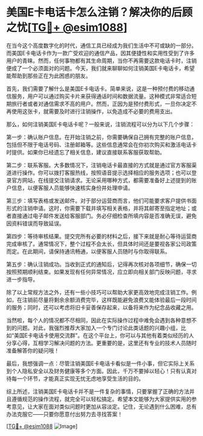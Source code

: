 # 美国E卡电话卡怎么注销？解决你的后顾之忧[[TG💪+ @esim1088](https://t.me/s/esim1088)]

在当今这个高度数字化的时代，通信工具已经成为我们生活中不可或缺的一部分。而美国E卡电话卡作为一款广受欢迎的通信产品，因其便捷性和实用性受到了许多用户的青睐。然而，任何事物都有其生命周期，当你不再需要这款电话卡时，注销便成了一个必须面对的问题。今天，我们就来聊聊如何注销美国E卡电话卡，希望能帮助到那些正在为此困惑的朋友。

首先，我们需要了解什么是美国E卡电话卡。简单来说，这是一种预付费的移动通信服务，用户可以通过购买卡片来获得通话时间和数据流量。这种模式非常适合短期旅行者或者对通信需求不高的用户。然而，正因为是预付费形式，一旦你决定不再使用这张卡，就需要及时进行注销操作，以免造成不必要的费用支出。

那么，如何注销美国E卡电话卡呢？一般来说，注销流程可以分为以下几个步骤：

第一步：确认账户信息。在开始注销之前，你需要确保自己拥有完整的账户信息，包括但不限于电话号码、注册邮箱等。这些信息通常会在你初次购买和激活电话卡时提供。如果你已经遗忘了相关信息，建议直接联系客服获取帮助。

第二步：联系客服。大多数情况下，注销电话卡最直接的方式就是通过官方客服渠道进行操作。你可以拨打客服热线，按照语音提示选择相应的服务选项；也可以登录官方网站，在线提交注销请求。无论采用哪种方式，都需要准备好上述提到的账户信息，以便客服人员能够快速核实身份并处理申请。

第三步：填写表格或发送邮件。对于部分运营商而言，他们可能要求客户提供书面形式的注销申请。这时，你需要下载并填写相关表格，并将其邮寄至指定地址；或者直接通过电子邮件发送给客服部门。务必仔细检查所填内容是否准确无误，避免因资料错误而导致延误。

第四步：等待审核结果。提交完所有必要的材料之后，接下来就是耐心等待运营商完成审核了。通常情况下，整个过程不会太长，但具体时间还是要视各家公司政策而定。在此期间，请保持通讯畅通，以便客服人员随时与你取得联系。

第五步：确认注销成功。当收到正式的通知后，记得再次核对各项细节，确保一切按照预期顺利结束。如果发现有任何异常情况，应立即向相关部门反映问题，寻求进一步指导。

除了以上常规方法之外，还有一些小技巧可以帮助大家更高效地完成注销工作。例如，在注销前尽量将剩余余额消费完毕，这样既能避免浪费又能体验最后一段时间的服务；同时，还可以考虑将旧卡妥善保存起来，以备将来作为纪念品收藏之用。

当然啦，每个人的情况都不尽相同，因此在实际操作过程中难免会遇到各种意想不到的问题。对此，我强烈推荐大家加入一个专门讨论此类话题的兴趣小组，比如“美国E卡电话卡使用交流群”。在这个平台上，你可以与其他有着类似经历的人分享心得，互相学习解决问题的方法。更重要的是，这里还有专业的技术人员随时准备解答你的疑问哦！

最后，我想强调一点：尽管注销美国E卡电话卡看似是一件小事，但它实际上关系到个人隐私安全以及财务健康等多个方面。因此，千万不要掉以轻心！只有认真对待每一个环节，才能真正实现无忧无虑地享受生活的目的。

综上所述，注销美国E卡电话卡并不是一件复杂的事情，只要掌握了正确的方法并且遵循规范的操作流程，就完全可以轻松搞定。希望本文能够为大家提供实用的参考意见，让大家在面对类似问题时更加从容淡定。记住，无论遇到什么困难，总有办法克服它——只要你愿意付出努力去寻找答案！

[[TG💪+ @esim1088](https://t.me/s/esim1088) ![Image](https://i.postimg.cc/4NQfJmqS/Snipaste-2025-05-13-00-14-12.png)]